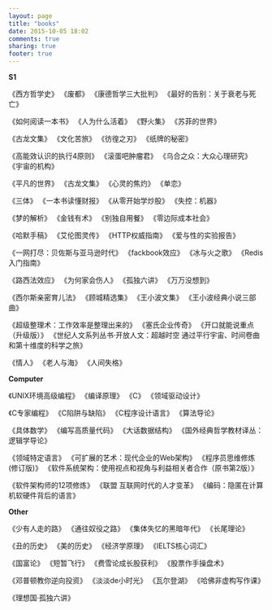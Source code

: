 ```yaml
---
layout: page
title: "books"
date: 2015-10-05 18:02
comments: true
sharing: true
footer: true
---
```



**S1**

《西方哲学史》
《废都》
《康德哲学三大批判》
《最好的告别：关于衰老与死亡》

《如何阅读一本书》
《人为什么活着》
《野火集》
《苏菲的世界》

《古龙文集》
《文化苦旅》
《彷徨之刃》
《纸牌的秘密》

《高能效认识的执行4原则》
《滚蛋吧肿瘤君》
《乌合之众：大众心理研究》
《宇宙的机构》

《平凡的世界》
《古龙文集》
《心灵的焦灼》
《单恋》

《三体》
《一本书读懂财报》
《从零开始学炒股》
《失控：机器》

《梦的解析》
《金钱有术》
《别独自用餐》
《零边际成本社会》

《哈默手稿》
《艾伦图灵传》
《HTTP权威指南》
《爱与性的实验报告》

《一网打尽：贝佐斯与亚马逊时代》
《fackbook效应》
《冰与火之歌》
《Redis入门指南》

《路西法效应》
《为何家会伤人》
《孤独六讲》
《万万没想到》

《西尔斯亲密育儿法》
《顾城精选集》
《王小波文集》
《王小波经典小说三部曲》

《超级整理术：工作效率是整理出来的》
《塞氏企业传奇》
《开口就能说重点（升级版）》
《世纪人文系列丛书·开放人文：超越时空 通过平行宇宙、时间卷曲和第十维度的科学之旅》

《情人》
《老人与海》
《人间失格》


**Computer**


《UNIX环境高级编程》
《编译原理》
《C》
《领域驱动设计》

《C专家编程》
《C陷阱与缺陷》
《C程序设计语言》
《算法导论》

《具体数学》
《编写高质量代码》
《大话数据结构》
《国外经典哲学教材译丛：逻辑学导论》

《领域特定语言》
《可扩展的艺术：现代企业的Web架构》
《程序员思维修炼(修订版)》
《软件系统架构：使用视点和视角与利益相关者合作（原书第2版）》

《软件架构师的12项修炼》
《联盟 互联网时代的人才变革》
《编码：隐匿在计算机软硬件背后的语言》

**Other**

《少有人走的路》
《通往奴役之路》
《集体失忆的黑暗年代》
《长尾理论》

《丑的历史》
《美的历史》
《经济学原理》
《IELTS核心词汇》

《国富论》
《短暂飞行》
《费雪论成长股获利》
《股票作手操盘术》

《邓普顿教你逆向投资》
《淡淡de小时光》
《瓦尔登湖》
《哈佛非虚构写作课》

《理想国·孤独六讲》
